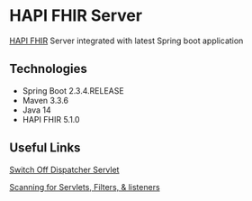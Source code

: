 # HAPI FHIR Server
 [HAPI FHIR](https://hapifhir.io/hapi-fhir/docs/) Server integrated with latest Spring boot application

## Technologies

- Spring Boot 2.3.4.RELEASE
- Maven 3.3.6
- Java 14
- HAPI FHIR 5.1.0

## Useful Links
[Switch Off Dispatcher Servlet](https://docs.spring.io/spring-boot/docs/current/reference/htmlsingle/#howto-switch-off-the-spring-mvc-dispatcherservlet)

[Scanning for Servlets, Filters, & listeners](https://docs.spring.io/spring-boot/docs/current/reference/html/spring-boot-features.html#boot-features-embedded-container-servlets-filters-listeners-scanning)
 
